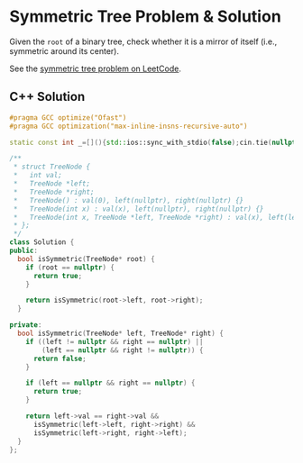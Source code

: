 # Symmetric Tree Problem & Solution

Given the `root` of a binary tree, check whether it is a mirror of itself (i.e., symmetric around its center).

See the [symmetric tree problem on LeetCode](https://leetcode.com/problems/symmetric-tree).

## C++ Solution

```cpp
#pragma GCC optimize("Ofast")
#pragma GCC optimization("max-inline-insns-recursive-auto")

static const int _=[](){std::ios::sync_with_stdio(false);cin.tie(nullptr);cout.tie(nullptr);return 0;}();

/**
 * struct TreeNode {
 *   int val;
 *   TreeNode *left;
 *   TreeNode *right;
 *   TreeNode() : val(0), left(nullptr), right(nullptr) {}
 *   TreeNode(int x) : val(x), left(nullptr), right(nullptr) {}
 *   TreeNode(int x, TreeNode *left, TreeNode *right) : val(x), left(left), right(right) {}
 * };
 */
class Solution {
public:
  bool isSymmetric(TreeNode* root) {
    if (root == nullptr) {
      return true;
    }

    return isSymmetric(root->left, root->right);
  }

private:
  bool isSymmetric(TreeNode* left, TreeNode* right) {
    if ((left != nullptr && right == nullptr) ||
        (left == nullptr && right != nullptr)) {
      return false;
    }

    if (left == nullptr && right == nullptr) {
      return true;
    }

    return left->val == right->val &&
      isSymmetric(left->left, right->right) &&
      isSymmetric(left->right, right->left);
  }
};
```
